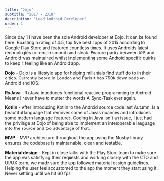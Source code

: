 ```yaml
---
title: "Dojo"
subtitle: "2017 - 2018"
description: "Lead Android Developer" 
order: 1
---
```


Since day 1 I have been the sole Android developer at Dojo. It can be found here. Boasting a rating of 4.5, top five best apps of 2015 according to Google Play Store and featured countless times. It uses Androids latest technologies to remain smooth and sleak. Feature parity between iOS and Android was maintained whilst implementing some Android specific quirks to keep it feeling like an Android app. 

**Dojo** - Dojo is a lifestyle app for helping millenials find stuff do to in their cities. Currently based in London and Paris it has 750k downloads on Android and iOS. 

**RxJava** - RxJava introduces functional reactive programming to Android. Means I never have to mutter the words A-Sync-Task ever again. 

**Kotlin** - After introducing Kotlin to the Android source code last Autumn. Is a beautiful language that removes some of Javas nuances and introduces some modern language features. Coding in Java isn't an issue, I just had the privilege at Dojo of being able to implement an interoperable language into the source and too advantage of that. 

**MVP** - MVP architecture throughout the app using the Mosby library ensures the codebase is maintainable, clean and testable. 

**Material design** - Kept in close talks with the Play Store team to make sure the app was satisfying their requests and working closely with the CTO and UI/UX team, we made sure the app followed material design guidelines. Helping the user feel accustomed to the app the moment they start using it. Never settling until we hit 60 fps. 

